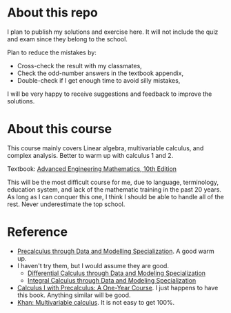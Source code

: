 # About this repo
I plan to publish my solutions and exercise here. It will not include the quiz and exam since they belong to the school.

Plan to reduce the mistakes by:
* Cross-check the result with my classmates,  
* Check the odd-number answers in the textbook appendix,
* Double-check if I get enough time to avoid silly mistakes,

I will be very happy to receive suggestions and feedback to improve the solutions.

# About this course
This course mainly covers Linear algebra, multivariable calculus, and complex analysis.
Better to warm up with calculus 1 and 2.

Textbook: [Advanced Engineering Mathematics, 10th Edition](http://webpages.iust.ac.ir/jazbi/books/10Edition-ErwinKreyszig-AdvancedEngineeringMathematics.pdf)

This will be the most difficult course for me, due to language, terminology, education system, and lack of the mathematic training in the past 20 years. As long as I can conquer this one, I think I should be able to handle all of the rest. Never underestimate the top school.

# Reference
* [Precalculus through Data and Modelling Specialization](https://www.coursera.org/specializations/precalculus-data-modelling).  A good warm up.
* I haven't try them, but I would assume they are good.
    * [Differential Calculus through Data and Modeling Specialization](https://www.coursera.org/specializations/differential-calculus-data-modeling)
    * [Integral Calculus through Data and Modeling Specialization](https://www.coursera.org/specializations/integral-calculus-data-modeling)
* [Calculus I with Precalculus: A One-Year Course](https://www.amazon.com/Calculus-I-Precalculus-One-Year-Course-dp-0618568069/dp/0618568069/ref=mt_other?_encoding=UTF8&me=&qid=1621531863). I just happens to have this book. Anything similar will be good.
* [Khan: Multivariable calculus](https://www.khanacademy.org/math/multivariable-calculus). It is not easy to get 100%.
